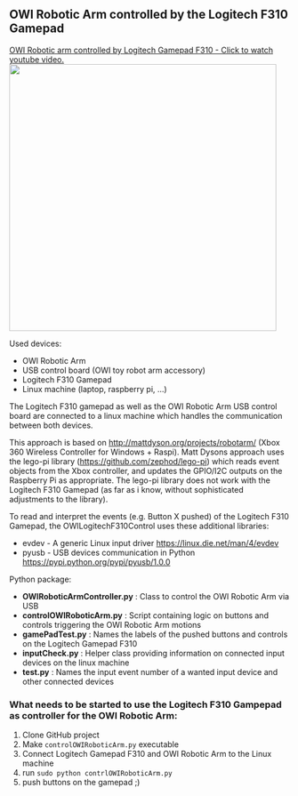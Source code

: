 ## OWI Robotic Arm controlled by the Logitech F310 Gamepad

[OWI Robotic arm controlled by Logitech Gamepad F310 - Click to watch youtube video. <img src="https://github.com/pastelhh/OWILogitechF310Control/blob/master/img/OWILogitechGamepadF310.jpg?raw=true" width="480">](https://www.youtube.com/watch?v=YJlikTFGr-c&feature=youtu.be "OWI Robotic arm controlled by Logitech Gamepad F310 - Click to Watch!")

Used devices:
 - OWI Robotic Arm
 - USB control board (OWI toy robot arm accessory)
 - Logitech F310 Gamepad
 - Linux machine (laptop, raspberry pi, ...)

The Logitech F310 gamepad as well as the OWI Robotic Arm USB control board are connected to a linux machine which handles the communication between both devices.


This approach is based on http://mattdyson.org/projects/robotarm/ (Xbox 360 Wireless Controller for Windows + Raspi).
Matt Dysons approach uses the lego-pi library (https://github.com/zephod/lego-pi) which reads event objects from the Xbox controller, and updates the GPIO/I2C outputs on the Raspberry Pi as appropriate. 
The lego-pi library does not work with the Logitech F310 Gamepad (as far as i know, without sophisticated adjustments to the library).

To read and interpret the events (e.g. Button X pushed) of the Logitech F310 Gamepad, the OWILogitechF310Control uses these additional libraries:
- evdev - A generic Linux input driver https://linux.die.net/man/4/evdev
- pyusb - USB devices communication in Python https://pypi.python.org/pypi/pyusb/1.0.0

Python package:
- **OWIRoboticArmController.py** : Class to control the OWI Robotic Arm via USB
- **controlOWIRoboticArm.py**    : Script containing logic on buttons and controls triggering the OWI Robotic Arm motions
- **gamePadTest.py**             : Names the labels of the pushed buttons and controls on the Logitech Gamepad F310
- **inputCheck.py**              : Helper class providing information on connected input devices on the linux machine
- **test.py**                    : Names the input event number of a wanted input device and other connected devices

 ### What needs to be started to use the Logitech F310 Gampepad as controller for the OWI Robotic Arm:
  1. Clone GitHub project
  2. Make `controlOWIRoboticArm.py` executable 
  3. Connect Logitech Gamepad F310 and OWI Robotic Arm to the Linux machine
  4. run `sudo python contrlOWIRoboticArm.py`
  5. push buttons on the gamepad ;)

